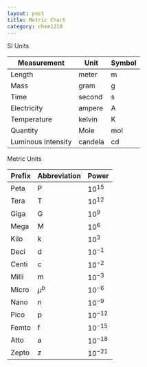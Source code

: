 ```yaml
---
layout: post
title: Metric Chart
category: chem1210
---
```


SI Units

|Measurement|Unit|Symbol
|---|---|---|
|Length|meter|m|
|Mass|gram|g
|Time|second|s
|Electricity|ampere|A
|Temperature|kelvin|K
|Quantity|Mole|mol
|Luminous Intensity|candela|cd


Metric Units

|Prefix|Abbreviation|Power
|---|---|---|
|Peta|P|$10^{15}$
|Tera|T|$10^{12}$
|Giga|G|$10^{9}$
|Mega|M|$10^{6}$
|Kilo|k|$10^{3}$
|Deci|d|$10^{-1}$
|Centi|c|$10^{-2}$
|Milli|m|$10^{-3}$
|Micro|$\mu^b$|$10^{-6}$
|Nano|n|$10^{-9}$
|Pico|p|$10^{-12}$
|Femto|f|$10^{-15}$
|Atto|a|$10^{-18}$
|Zepto|z|$10^{-21}$
